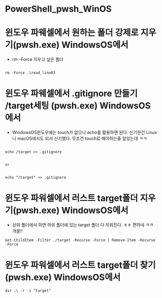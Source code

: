 # PowerShell_pwsh_WinOS

# 윈도우 파웨셀에서 원하는 폴더 강제로 지우기(pwsh.exe) WindowsOS에서

- rm -Force 지우고 싶은 폴더

```

rm -Force .\read_line03

```

# 윈도우 파웨셀에서 .gitignore 만들기 /target세팅 (pwsh.exe) WindowsOS에서

- WindowsOS윈도우에는 touch가 없으니 echo를 활용하면 된다. 신기한건 Linux나 macOS에서도 되서 신기했다. 무조건 touch로 해야하는줄 알았는데 ㅋㅋ

```

echo /target >> .gitignore


or


echo "/target" >> .gitignore

```

# 윈도우 파워셀에서 러스트 target폴더 지우기(pwsh.exe) WindowsOS에서

- 상위 폴더에서 하면 하위 폴더에 있는 target 폴더 다 지워진다. ㅎㅎ 편하네 ㅋㅋ 개꿀!!

```
Get-ChildItem -Filter ./target -Recurse -Force | Remove-Item -Recurse -Force
```

# 윈도우 파워셀에서 러스트 target폴더 찾기(pwsh.exe) WindowsOS에서

```
dir .\ -r -i "target"
```
